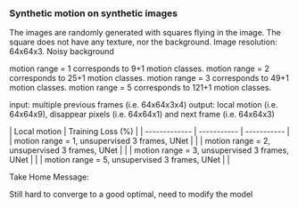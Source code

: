 ### Synthetic motion on synthetic images
The images are randomly generated with squares flying in the image.
The square does not have any texture, nor the background.
Image resolution: 64x64x3.
Noisy background

motion range = 1 corresponds to 9+1 motion classes.
motion range = 2 corresponds to 25+1 motion classes.
motion range = 3 corresponds to 49+1 motion classes.
motion range = 5 corresponds to 121+1 motion classes.

input: multiple previous frames (i.e. 64x64x3x4)
output: local motion (i.e. 64x64x9), disappear pixels (i.e. 64x64x1) and next frame (i.e. 64x64x3)

| Local motion | Training Loss (%) |
| ------------- | ----------- | ----------- |
| motion range = 1, unsupervised 3 frames, UNet | |
| motion range = 2, unsupervised 3 frames, UNet | |
| motion range = 3, unsupervised 3 frames, UNet | |
| motion range = 5, unsupervised 3 frames, UNet | |

Take Home Message:

Still hard to converge to a good optimal, need to modify the model
